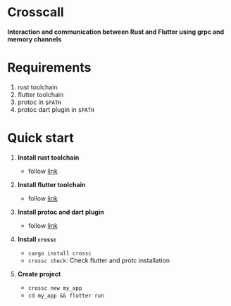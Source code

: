 # Crosscall

**Interaction and communication between Rust and Flutter using grpc and memory channels**



# Requirements 
1. rust toolchain
2. flutter toolchain
3. protoc in `$PATH`
4. protoc dart plugin in `$PATH`






# Quick start
1. **Install rust toolchain**
    - follow <a href='https://www.rust-lang.org/tools/install'>link</a>
2. **Install flutter toolchain**
    - follow <a href='https://docs.flutter.dev/get-started/install'>link</a>

3. **Install protoc and dart plugin**
    - follow <a href='https://grpc.io/docs/languages/dart/quickstart/'>link</a>

4. **Install `crossc`**
    - `cargo install crossc`
    - `crossc check`: Check flutter and protc installation

5. **Create project**
    - `crossc new my_app`
    - `cd my_app && flutter run`

